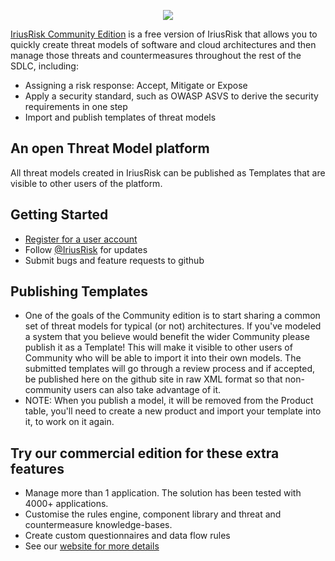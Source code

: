 <p align="center">
<img src="https://www.iriusrisk.com/hubfs/iriusrisk-logo-1.svg"/>
</p>

[IriusRisk Community Edition](https://community.iriusrisk.com) is a free version of IriusRisk that allows you to quickly create threat models of software and cloud architectures and then manage those threats and countermeasures throughout the rest of the SDLC, including:
* Assigning a risk response: Accept, Mitigate or Expose
* Apply a security standard, such as OWASP ASVS to derive the security requirements in one step
* Import and publish templates of threat models

## An open Threat Model platform
All threat models created in IriusRisk can be published as Templates that are visible to other users of the platform.

## Getting Started
* [Register for a user account](https://community.iriusrisk.com)
* Follow [@IriusRisk](https://twitter.com/IriusRisk) for updates
* Submit bugs and feature requests to github

## Publishing Templates
* One of the goals of the Community edition is to start sharing a common set of threat models for typical (or not) architectures.  If you've modeled a system that you believe would benefit the wider Community please publish it as a Template!  This will make it visible to other users of Community who will be able to import it into their own models. The submitted templates will go through a review process and if accepted, be published here on the github site in raw XML format so that non-community users can also take advantage of it.
* NOTE: When you publish a model, it will be removed from the Product table, you'll need to create a new product and import your template into it, to work on it again.

## Try our commercial edition for these extra features
* Manage more than 1 application. The solution has been tested with 4000+ applications.
* Customise the rules engine, component library and threat and countermeasure knowledge-bases.
* Create custom questionnaires and data flow rules
* See our [website for more details](https://www.iriusrisk.com/threat-modeling-tool/)
